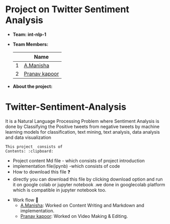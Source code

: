 # Project on Twitter Sentiment Analysis 
- **Team:** **int-nlp-1**
- **Team Members:**

     ||Name|
     |-|-|
     |1|[A.Manisha]()|
     |2|[Pranav kapoor]()|


- **About the project:** 
 # Twitter-Sentiment-Analysis
   It is a Natural Language Processing Problem where Sentiment Analysis is done by Classifying the Positive tweets from negative tweets by machine learning models for    classification,  text mining, text analysis, data analysis and data visualization

    This project  consists of
    Contents: :clipboard:
    
* Project content Md file    - which consists of project introduction 
* implementation file(ipynb) -which consists of code 
* How to download this file ❓
* directly you can download this file by clicking download option and run it on google colab or jupyter notebook .we done in googlecolab platform which is compatible in jupyter notebook too.
 
    
- Work flow :bookmark_tabs:
    - [A.Manisha](): Worked on Content Writing and Markdown and implementation.
    - [Pranav kapoor](): Worked on Video Making & Editing.
    
